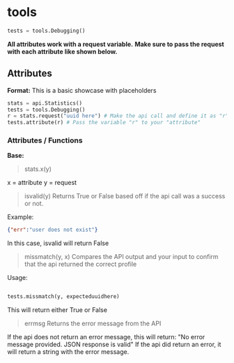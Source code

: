 
# tools

```py
tests = tools.Debugging()
```

**All attributes work with a request variable.**
**Make sure to pass the request with each attribute like shown below.**


## Attributes

**Format:**
This is a basic showcase with placeholders
```py
stats = api.Statistics()
tests = tools.Debugging()
r = stats.request("uuid here") # Make the api call and define it as "r"
tests.attribute(r) # Pass the variable "r" to your "attribute"
```
 
### Attributes / Functions

**Base:**
> stats.x(y)

x = attribute
y = request

> isvalid(y)
Returns True or False based off if the api call was a success or not.

Example:

```json
{"err":"user does not exist"}
```

In this case, isvalid will return False

> missmatch(y, x)
Compares the API output and your input to confirm that the api returned the correct profile

Usage:
```py

tests.missmatch(y, expecteduuidhere)
```
This will return either True or False

> errmsg
Returns the error message from the API

If the api does not return an error message, this will return:
"No error message provided. JSON response is valid"
If the api did return an error, it will return a string with the error message.

